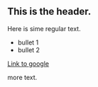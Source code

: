 ## This is the header.

Here is sime regular text.

* bullet 1
* bullet 2

[Link to google](http://www.google.com)

more text.


